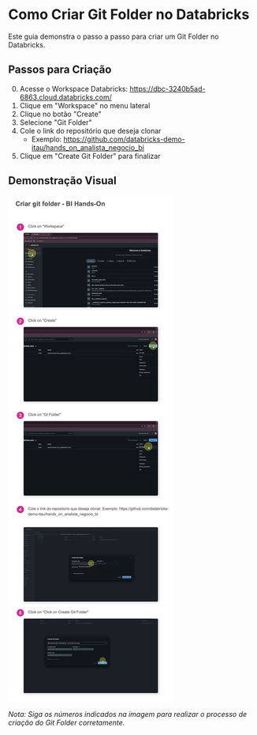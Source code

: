 # Como Criar Git Folder no Databricks

Este guia demonstra o passo a passo para criar um Git Folder no Databricks.

## Passos para Criação
0. Acesse o Workspace Databricks: https://dbc-3240b5ad-6863.cloud.databricks.com/
1. Clique em "Workspace" no menu lateral
2. Clique no botão "Create"
3. Selecione "Git Folder"
4. Cole o link do repositório que deseja clonar
   - Exemplo: https://github.com/databricks-demo-itau/hands_on_analista_negocio_bi
5. Clique em "Create Git Folder" para finalizar

## Demonstração Visual

![Processo de criação de Git Folder no Databricks](images/Git%20Folder.png)

*Nota: Siga os números indicados na imagem para realizar o processo de criação do Git Folder corretamente.* 